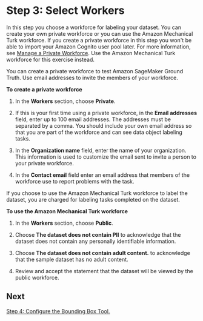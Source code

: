 # Step 3: Select Workers<a name="sms-getting-started-step3"></a>

In this step you choose a workforce for labeling your dataset\. You can create your own private workforce or you can use the Amazon Mechanical Turk workforce\. If you create a private workforce in this step you won't be able to import your Amazon Cognito user pool later\. For more information, see [Manage a Private Workforce](sms-workforce-management-private.md)\. Use the Amazon Mechanical Turk workforce for this exercise instead\.

You can create a private workforce to test Amazon SageMaker Ground Truth\. Use email addresses to invite the members of your workforce\.

**To create a private workforce**

1. In the **Workers** section, choose **Private**\.

1. If this is your first time using a private workforce, in the **Email addresses** field, enter up to 100 email addresses\. The addresses must be separated by a comma\. You should include your own email address so that you are part of the workforce and can see data object labeling tasks\.

1. In the **Organization name** field, enter the name of your organization\. This information is used to customize the email sent to invite a person to your private workforce\.

1. In the **Contact email** field enter an email address that members of the workforce use to report problems with the task\.

If you choose to use the Amazon Mechanical Turk workforce to label the dataset, you are charged for labeling tasks completed on the dataset\.

**To use the Amazon Mechanical Turk workforce**

1. In the **Workers** section, choose **Public**\.

1. Choose **The dataset does not contain PII** to acknowledge that the dataset does not contain any personally identifiable information\.

1. Choose **The dataset does not contain adult content\.** to acknowledge that the sample dataset has no adult content\.

1. Review and accept the statement that the dataset will be viewed by the public workforce\.

## Next<a name="step3-next"></a>

[Step 4: Configure the Bounding Box Tool\.](sms-getting-started-step4.md)